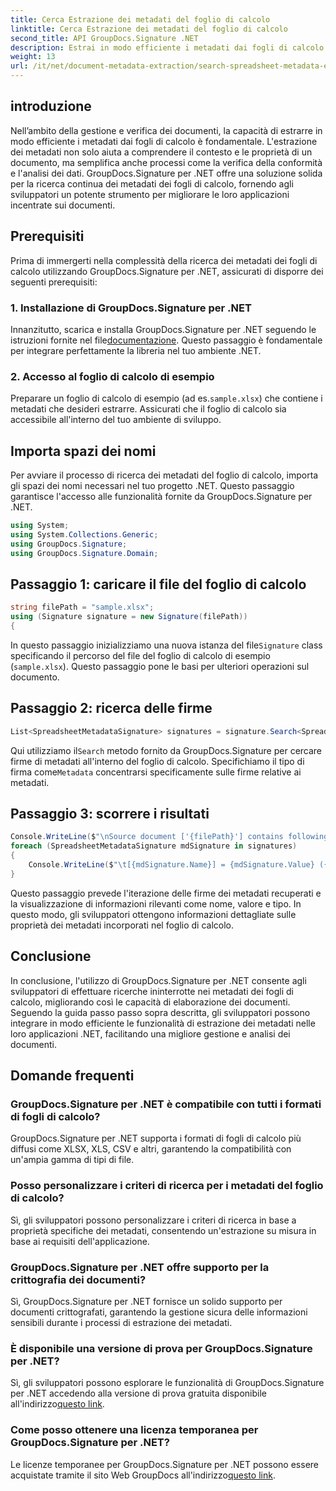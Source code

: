 ```yaml
---
title: Cerca Estrazione dei metadati del foglio di calcolo
linktitle: Cerca Estrazione dei metadati del foglio di calcolo
second_title: API GroupDocs.Signature .NET
description: Estrai in modo efficiente i metadati dai fogli di calcolo utilizzando GroupDocs.Signature per .NET. Migliora la gestione e l'analisi dei documenti senza sforzo.
weight: 13
url: /it/net/document-metadata-extraction/search-spreadsheet-metadata-extraction/
---
```

## introduzione
Nell’ambito della gestione e verifica dei documenti, la capacità di estrarre in modo efficiente i metadati dai fogli di calcolo è fondamentale. L'estrazione dei metadati non solo aiuta a comprendere il contesto e le proprietà di un documento, ma semplifica anche processi come la verifica della conformità e l'analisi dei dati. GroupDocs.Signature per .NET offre una soluzione solida per la ricerca continua dei metadati dei fogli di calcolo, fornendo agli sviluppatori un potente strumento per migliorare le loro applicazioni incentrate sui documenti.
## Prerequisiti
Prima di immergerti nella complessità della ricerca dei metadati dei fogli di calcolo utilizzando GroupDocs.Signature per .NET, assicurati di disporre dei seguenti prerequisiti:
### 1. Installazione di GroupDocs.Signature per .NET
 Innanzitutto, scarica e installa GroupDocs.Signature per .NET seguendo le istruzioni fornite nel file[documentazione](https://tutorials.groupdocs.com/signature/net/). Questo passaggio è fondamentale per integrare perfettamente la libreria nel tuo ambiente .NET.
### 2. Accesso al foglio di calcolo di esempio
Preparare un foglio di calcolo di esempio (ad es.`sample.xlsx`) che contiene i metadati che desideri estrarre. Assicurati che il foglio di calcolo sia accessibile all'interno del tuo ambiente di sviluppo.

## Importa spazi dei nomi
Per avviare il processo di ricerca dei metadati del foglio di calcolo, importa gli spazi dei nomi necessari nel tuo progetto .NET. Questo passaggio garantisce l'accesso alle funzionalità fornite da GroupDocs.Signature per .NET.

```csharp
using System;
using System.Collections.Generic;
using GroupDocs.Signature;
using GroupDocs.Signature.Domain;
```
## Passaggio 1: caricare il file del foglio di calcolo
```csharp
string filePath = "sample.xlsx";
using (Signature signature = new Signature(filePath))
{
```
 In questo passaggio inizializziamo una nuova istanza del file`Signature` class specificando il percorso del file del foglio di calcolo di esempio (`sample.xlsx`). Questo passaggio pone le basi per ulteriori operazioni sul documento.
## Passaggio 2: ricerca delle firme
```csharp
List<SpreadsheetMetadataSignature> signatures = signature.Search<SpreadsheetMetadataSignature>(SignatureType.Metadata);
```
 Qui utilizziamo il`Search` metodo fornito da GroupDocs.Signature per cercare firme di metadati all'interno del foglio di calcolo. Specifichiamo il tipo di firma come`Metadata` concentrarsi specificamente sulle firme relative ai metadati.
## Passaggio 3: scorrere i risultati
```csharp
Console.WriteLine($"\nSource document ['{filePath}'] contains following signatures.");
foreach (SpreadsheetMetadataSignature mdSignature in signatures)
{
    Console.WriteLine($"\t[{mdSignature.Name}] = {mdSignature.Value} ({mdSignature.Type})");
}
```
Questo passaggio prevede l'iterazione delle firme dei metadati recuperati e la visualizzazione di informazioni rilevanti come nome, valore e tipo. In questo modo, gli sviluppatori ottengono informazioni dettagliate sulle proprietà dei metadati incorporati nel foglio di calcolo.

## Conclusione
In conclusione, l'utilizzo di GroupDocs.Signature per .NET consente agli sviluppatori di effettuare ricerche ininterrotte nei metadati dei fogli di calcolo, migliorando così le capacità di elaborazione dei documenti. Seguendo la guida passo passo sopra descritta, gli sviluppatori possono integrare in modo efficiente le funzionalità di estrazione dei metadati nelle loro applicazioni .NET, facilitando una migliore gestione e analisi dei documenti.
## Domande frequenti
### GroupDocs.Signature per .NET è compatibile con tutti i formati di fogli di calcolo?
GroupDocs.Signature per .NET supporta i formati di fogli di calcolo più diffusi come XLSX, XLS, CSV e altri, garantendo la compatibilità con un'ampia gamma di tipi di file.
### Posso personalizzare i criteri di ricerca per i metadati del foglio di calcolo?
Sì, gli sviluppatori possono personalizzare i criteri di ricerca in base a proprietà specifiche dei metadati, consentendo un'estrazione su misura in base ai requisiti dell'applicazione.
### GroupDocs.Signature per .NET offre supporto per la crittografia dei documenti?
Sì, GroupDocs.Signature per .NET fornisce un solido supporto per documenti crittografati, garantendo la gestione sicura delle informazioni sensibili durante i processi di estrazione dei metadati.
### È disponibile una versione di prova per GroupDocs.Signature per .NET?
 Sì, gli sviluppatori possono esplorare le funzionalità di GroupDocs.Signature per .NET accedendo alla versione di prova gratuita disponibile all'indirizzo[questo link](https://releases.groupdocs.com/).
### Come posso ottenere una licenza temporanea per GroupDocs.Signature per .NET?
 Le licenze temporanee per GroupDocs.Signature per .NET possono essere acquistate tramite il sito Web GroupDocs all'indirizzo[questo link](https://purchase.groupdocs.com/temporary-license/).
